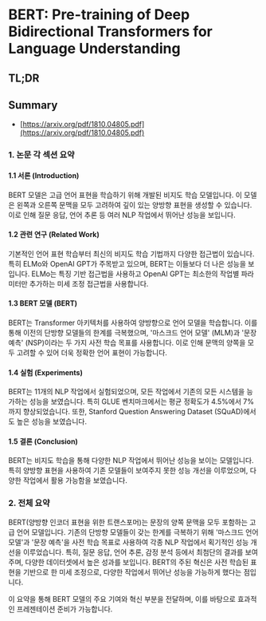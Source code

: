 # BERT: Pre-training of Deep Bidirectional Transformers for Language Understanding
## TL;DR
## Summary
- [https://arxiv.org/pdf/1810.04805.pdf](https://arxiv.org/pdf/1810.04805.pdf)

### 1. 논문 각 섹션 요약

#### 1.1 서론 (Introduction)
BERT 모델은 고급 언어 표현을 학습하기 위해 개발된 비지도 학습 모델입니다. 이 모델은 왼쪽과 오른쪽 문맥을 모두 고려하여 깊이 있는 양방향 표현을 생성할 수 있습니다. 이로 인해 질문 응답, 언어 추론 등 여러 NLP 작업에서 뛰어난 성능을 보입니다.

#### 1.2 관련 연구 (Related Work)
기본적인 언어 표현 학습부터 최신의 비지도 학습 기법까지 다양한 접근법이 있습니다. 특히 ELMo와 OpenAI GPT가 주목받고 있으며, BERT는 이들보다 더 나은 성능을 보입니다. ELMo는 특징 기반 접근법을 사용하고 OpenAI GPT는 최소한의 작업별 파라미터만 추가하는 미세 조정 접근법을 사용합니다.

#### 1.3 BERT 모델 (BERT)
BERT는 Transformer 아키텍처를 사용하여 양방향으로 언어 모델을 학습합니다. 이를 통해 이전의 단방향 모델들의 한계를 극복했으며, '마스크드 언어 모델' (MLM)과 '문장 예측' (NSP)이라는 두 가지 사전 학습 목표를 사용합니다. 이로 인해 문맥의 양쪽을 모두 고려할 수 있어 더욱 정확한 언어 표현이 가능합니다.

#### 1.4 실험 (Experiments)
BERT는 11개의 NLP 작업에서 실험되었으며, 모든 작업에서 기존의 모든 시스템을 능가하는 성능을 보였습니다. 특히 GLUE 벤치마크에서는 평균 정확도가 4.5%에서 7%까지 향상되었습니다. 또한, Stanford Question Answering Dataset (SQuAD)에서도 높은 성능을 보였습니다.

#### 1.5 결론 (Conclusion)
BERT는 비지도 학습을 통해 다양한 NLP 작업에서 뛰어난 성능을 보이는 모델입니다. 특히 양방향 표현을 사용하여 기존 모델들이 보여주지 못한 성능 개선을 이루었으며, 다양한 작업에서 활용 가능함을 보였습니다.

### 2. 전체 요약
BERT(양방향 인코더 표현을 위한 트랜스포머)는 문장의 양쪽 문맥을 모두 포함하는 고급 언어 모델입니다. 기존의 단방향 모델들이 갖는 한계를 극복하기 위해 '마스크드 언어 모델'과 '문장 예측'을 사전 학습 목표로 사용하여 각종 NLP 작업에서 획기적인 성능 개선을 이루었습니다. 특히, 질문 응답, 언어 추론, 감정 분석 등에서 최첨단의 결과를 보여주며, 다양한 데이터셋에서 높은 성과를 보입니다. BERT의 주된 혁신은 사전 학습된 표현을 기반으로 한 미세 조정으로, 다양한 작업에서 뛰어난 성능을 가능하게 했다는 점입니다.

이 요약을 통해 BERT 모델의 주요 기여와 혁신 부분을 전달하며, 이를 바탕으로 효과적인 프레젠테이션 준비가 가능합니다.